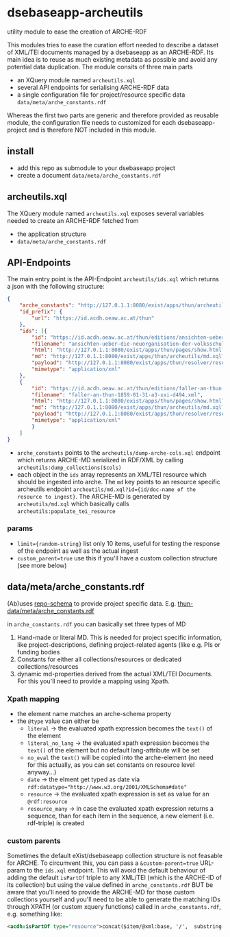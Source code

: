 # dsebaseapp-archeutils
utility module to ease the creation of ARCHE-RDF

This modules tries to ease the curation effort needed to describe a dataset of XML/TEI documents managed by a dsebaseapp as an ARCHE-RDF.
Its main idea is to reuse as much existing metadata as possible and avoid any potential data duplication.
The module consits of three main parts
* an XQuery module named `archeutils.xql`
* several API endpoints for serialising ARCHE-RDF data
* a single configuration file for project/resource specific data `data/meta/arche_constants.rdf`

Whereas the first two parts are generic and therefore provided as reusable module, the configuration file needs to customized for each dsebaseapp-project and is therefore NOT included in this module.

## install

* add this repo as submodule to your dsebaseapp project
* create a document `data/meta/arche_constants.rdf`

## archeutils.xql

The XQuery module named `archeutils.xql` exposes several variables needed to create an ARCHE-RDF fetched from
* the application structure
*  `data/meta/arche_constants.rdf`

## API-Endpoints

The main entry point is the API-Endpoint `archeutils/ids.xql` which returns a json with the following structure:

```json
{
    "arche_constants": "http://127.0.1.1:8080/exist/apps/thun/archeutils/dump-arche-cols.xql",
    "id_prefix": {
        "url": "https://id.acdh.oeaw.ac.at/thun"
    },
    "ids": [{
        "id": "https://id.acdh.oeaw.ac.at/thun/editions/ansichten-ueber-die-neuorganisation-der-volksschulen-od-a3-xxi-d650.xml",
        "filename": "ansichten-ueber-die-neuorganisation-der-volksschulen-od-a3-xxi-d650.xml",
        "html": "http://127.0.1.1:8080/exist/apps/thun/pages/show.html?document=ansichten-ueber-die-neuorganisation-der-volksschulen-od-a3-xxi-d650.xml&directory=editions",
        "md": "http://127.0.1.1:8080/exist/apps/thun/archeutils/md.xql?id=ansichten-ueber-die-neuorganisation-der-volksschulen-od-a3-xxi-d650.xml&collection=editions",
        "payload": "http://127.0.1.1:8080/exist/apps/thun/resolver/resolve-doc.xql?doc-name=ansichten-ueber-die-neuorganisation-der-volksschulen-od-a3-xxi-d650.xml&collection=editions",
        "mimetype": "application/xml"
    },
    {
        "id": "https://id.acdh.oeaw.ac.at/thun/editions/faller-an-thun-1859-01-31-a3-xxi-d494.xml",
        "filename": "faller-an-thun-1859-01-31-a3-xxi-d494.xml",
        "html": "http://127.0.1.1:8080/exist/apps/thun/pages/show.html?document=faller-an-thun-1859-01-31-a3-xxi-d494.xml&directory=editions",
        "md": "http://127.0.1.1:8080/exist/apps/thun/archeutils/md.xql?id=faller-an-thun-1859-01-31-a3-xxi-d494.xml&collection=editions",
        "payload": "http://127.0.1.1:8080/exist/apps/thun/resolver/resolve-doc.xql?doc-name=faller-an-thun-1859-01-31-a3-xxi-d494.xml&collection=editions",
        "mimetype": "application/xml"
        }
    ]
}
```

* `arche_constants` points to the `archeutils/dump-arche-cols.xql` endpoint which returns ARCHE-MD serialized in RDF/XML by calling `archeutils:dump_collections($cols)` 
* each object in the `ids` array represents an XML/TEI resource which should be ingested into arche. The `md` key points to an resource specific archeutils endpoint `archeutils/md.xql?id={id/doc-name of the resource to ingest}`. The ARCHE-MD is generated by `archeutils/md.xql` which basically calls `archeutils:populate_tei_resource`

### params

* `limit={random-string}` list only 10 items, useful for testing the response of the endpoint as well as the actual ingest
* `custom_parent=true` use this if you'll have a custom collection structure (see more below)

## data/meta/arche_constants.rdf

(Ab)uses [repo-schema](https://github.com/acdh-oeaw/repo-schema) to provide project specific data. E.g. [thun-data/meta/arche_constants.rdf](https://github.com/KONDE-AT/thun-data/blob/master/meta/arche_constants.rdf)

in `arche_constants.rdf` you can basically set three types of MD

1. Hand-made or literal MD. This is needed for project specific information, like project-descriptions, defining project-related agents (like e.g. PIs or funding bodies
2. Constants for either all collections/resources or dedicated collections/resources
3. dynamic md-properties derived from the actual XML/TEI Documents. For this you'll need to provide a mapping using Xpath.

### Xpath mapping

* the element name matches an arche-schema property
* the `@type` value can either be
  * `literal` -> the evaluated xpath expression becomes the `text()` of the element
  * `literal_no_lang` -> the evaluated xpath expression becomes the `text()` of the element but no default lang-attribute will be set
  * `no_eval` the `text()` will be copied into the arche-element (no need for this actually, as you can set constants on resource level anyway...)
  * `date` -> the elment get typed as date via `rdf:datatype="http://www.w3.org/2001/XMLSchema#date"`
  * `resource` -> the evaluated xpath expression is set as value for an `@rdf:resource`
  * `resource_many` -> in case the evaluated xpath expression returns a sequence, than for each item in the sequence, a new element (i.e. rdf-triple) is created

### custom parents

Sometimes the default eXist/dsebaseapp collection structure is not feasable for ARCHE. To circumvent this, you can pass a `&custom-parent=true` URL-param to the `ids.xql` endpoint. This will avoid the default behaviour of adding the default `isPartOf` triple to any XML/TEI (which is the ARCHE-ID of its collection) but using the value defined in `arche_constants.rdf`
BUT be aware that you'll need to provide the ARCHE-MD for those custom collections yourself and you'll need to be able to generate the matching IDs through XPATH (or custom xquery functions) called in `arche_constants.rdf`, e.g. something like:
```xml
<acdh:isPartOf type="resource">concat($item/@xml:base, '/',  substring-before($item//tei:title[@type="iso-date"]/text(), '-'))</acdh:isPartOf>
```